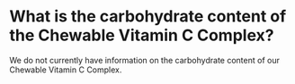 # What is the carbohydrate content of the Chewable Vitamin C Complex?

We do not currently have information on the carbohydrate content of our Chewable Vitamin C Complex.